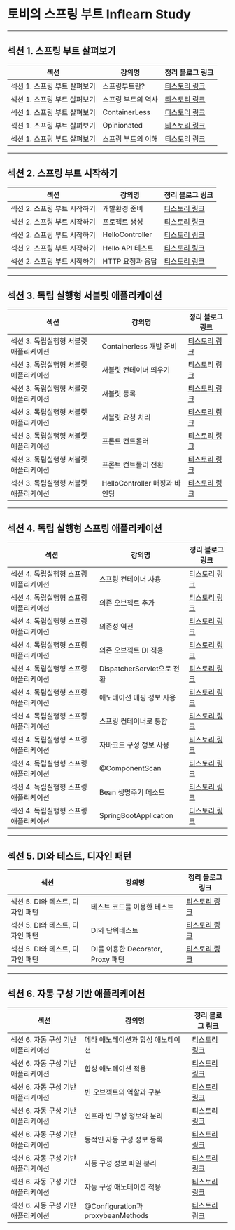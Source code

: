 
# 토비의 스프링 부트 Inflearn Study

---

## 섹션 1. 스프링 부트 살펴보기
| 섹션                 | 강의명           | 정리 블로그 링크                                       |
|--------------------|---------------|-------------------------------------------------|
| 섹션 1. 스프링 부트 살펴보기  | 스프링부트란?        | [티스토리 링크](https://include-hoany.tistory.com/11) |
| 섹션 1. 스프링 부트 살펴보기  | 스프링 부트의 역사     | [티스토리 링크](https://include-hoany.tistory.com/12) |
| 섹션 1. 스프링 부트 살펴보기  | ContainerLess  | [티스토리 링크](https://include-hoany.tistory.com/13) |
| 섹션 1. 스프링 부트 살펴보기  | Opinionated    | [티스토리 링크](https://include-hoany.tistory.com/14) |
| 섹션 1. 스프링 부트 살펴보기| 스프링 부트의 이해     | [티스토리 링크](https://include-hoany.tistory.com/15) |

---

## 섹션 2. 스프링 부트 시작하기
| 섹션                | 강의명             | 정리 블로그 링크                                       |
|-------------------|-----------------|-------------------------------------------------|
| 섹션 2. 스프링 부트 시작하기 | 개발환경 준비         | [티스토리 링크](https://include-hoany.tistory.com/16) |
| 섹션 2. 스프링 부트 시작하기 | 프로젝트 생성         | [티스토리 링크](https://include-hoany.tistory.com/17) |
| 섹션 2. 스프링 부트 시작하기 | HelloController | [티스토리 링크](https://include-hoany.tistory.com/18) |
| 섹션 2. 스프링 부트 시작하기 | Hello API 테스트   | [티스토리 링크](https://include-hoany.tistory.com/19) |
| 섹션 2. 스프링 부트 시작하기 | HTTP 요청과 응답     | [티스토리 링크](https://include-hoany.tistory.com/20) |

---

## 섹션 3. 독립 실행형 서블릿 애플리케이션
| 섹션                       | 강의명                     | 정리 블로그 링크                                       |
|--------------------------|-------------------------|-------------------------------------------------|
| 섹션 3. 독립실행형 서블릿 애플리케이션   | Containerless 개발 준비     | [티스토리 링크](https://include-hoany.tistory.com/21) |
| 섹션 3. 독립실행형 서블릿 애플리케이션   | 서블릿 컨테이너 띄우기            | [티스토리 링크](https://include-hoany.tistory.com/22) |
| 섹션 3. 독립실행형 서블릿 애플리케이션   | 서블릿 등록                  | [티스토리 링크](https://include-hoany.tistory.com/23) |
| 섹션 3. 독립실행형 서블릿 애플리케이션   | 서블릿 요청 처리               | [티스토리 링크](https://include-hoany.tistory.com/24) |
| 섹션 3. 독립실행형 서블릿 애플리케이션   | 프론트 컨트롤러                | [티스토리 링크](https://include-hoany.tistory.com/25) |
| 섹션 3. 독립실행형 서블릿 애플리케이션   | 프론트 컨트롤러 전환             | [티스토리 링크](https://include-hoany.tistory.com/26) |
| 섹션 3. 독립실행형 서블릿 애플리케이션   | HelloController 매핑과 바인딩 | [티스토리 링크](https://include-hoany.tistory.com/27) |

---

## 섹션 4. 독립 실행형 스프링 애플리케이션
| 섹션                     | 강의명                    | 정리 블로그 링크                                       |
|------------------------|------------------------|-------------------------------------------------|
| 섹션 4. 독립실행형 스프링 애플리케이션 | 스프링 컨테이너 사용            | [티스토리 링크](https://include-hoany.tistory.com/28) |
| 섹션 4. 독립실행형 스프링 애플리케이션 | 의존 오브젝트 추가             | [티스토리 링크](https://include-hoany.tistory.com/29) |
| 섹션 4. 독립실행형 스프링 애플리케이션 | 의존성 역전                 | [티스토리 링크](https://include-hoany.tistory.com/30) |
| 섹션 4. 독립실행형 스프링 애플리케이션 | 의존 오브젝트 DI 적용          | [티스토리 링크](https://include-hoany.tistory.com/31) |
| 섹션 4. 독립실행형 스프링 애플리케이션 | DispatcherServlet으로 전환 | [티스토리 링크](https://include-hoany.tistory.com/32) |
| 섹션 4. 독립실행형 스프링 애플리케이션 | 애노테이션 매핑 정보 사용         | [티스토리 링크](https://include-hoany.tistory.com/33) |
| 섹션 4. 독립실행형 스프링 애플리케이션 | 스프링 컨테이너로 통합           | [티스토리 링크](https://include-hoany.tistory.com/34) |
| 섹션 4. 독립실행형 스프링 애플리케이션 | 자바코드 구성 정보 사용          | [티스토리 링크](https://include-hoany.tistory.com/35) |
| 섹션 4. 독립실행형 스프링 애플리케이션 | @ComponentScan         | [티스토리 링크](https://include-hoany.tistory.com/36) |
| 섹션 4. 독립실행형 스프링 애플리케이션 | Bean 생명주기 메소드          | [티스토리 링크](https://include-hoany.tistory.com/37) |
| 섹션 4. 독립실행형 스프링 애플리케이션 | SpringBootApplication  | [티스토리 링크](https://include-hoany.tistory.com/38) |

---

## 섹션 5. DI와 테스트, 디자인 패턴
| 섹션                     | 강의명                         | 정리 블로그 링크                                       |
|------------------------|-----------------------------|-------------------------------------------------|
| 섹션 5. DI와 테스트, 디자인 패턴  | 테스트 코드를 이용한 테스트             | [티스토리 링크](https://include-hoany.tistory.com/40) 
| 섹션 5. DI와 테스트, 디자인 패턴  | DI와 단위테스트                   | [티스토리 링크](https://include-hoany.tistory.com/41) |
| 섹션 5. DI와 테스트, 디자인 패턴  | DI를 이용한 Decorator, Proxy 패턴 | [티스토리 링크](https://include-hoany.tistory.com/42)

---

## 섹션 6. 자동 구성 기반 애플리케이션
| 섹션                    | 강의명                              | 정리 블로그 링크                                       |
|-----------------------|----------------------------------|-------------------------------------------------|
| 섹션 6. 자동 구성 기반 애플리케이션 | 메타 애노테이션과 합성 애노테이션               | [티스토리 링크](https://include-hoany.tistory.com/43) 
| 섹션 6. 자동 구성 기반 애플리케이션 | 합성 애노테이션 적용                      | [티스토리 링크](https://include-hoany.tistory.com/44) |
| 섹션 6. 자동 구성 기반 애플리케이션 | 빈 오브젝트의 역할과 구분                   | [티스토리 링크](https://include-hoany.tistory.com/45) |
| 섹션 6. 자동 구성 기반 애플리케이션 | 인프라 빈 구성 정보와 분리                  | [티스토리 링크](https://include-hoany.tistory.com/46) |
| 섹션 6. 자동 구성 기반 애플리케이션 | 동적인 자동 구성 정보 등록                  | [티스토리 링크](https://include-hoany.tistory.com/50) |
| 섹션 6. 자동 구성 기반 애플리케이션 | 자동 구성 정보 파일 분리                   | [티스토리 링크](https://include-hoany.tistory.com/47) |
| 섹션 6. 자동 구성 기반 애플리케이션 | 자동 구성 애노테이션 적용                   | [티스토리 링크](https://include-hoany.tistory.com/48) |
| 섹션 6. 자동 구성 기반 애플리케이션 | @Configuration과 proxybeanMethods | [티스토리 링크](https://include-hoany.tistory.com/49) |